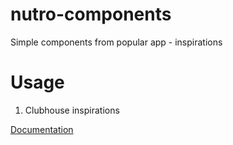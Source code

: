 # nutro-components

Simple components from popular app - inspirations

# Usage

1. Clubhouse inspirations

[Documentation](https://nutro.netlify.app/components/clubhouse)
